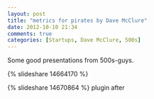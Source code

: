 ```yaml
---
layout: post
title: "metrics for pirates by Dave McClure"
date: 2012-10-10 21:34
comments: true
categories: [Startups, Dave McClure, 500s]
---
```


Some good presentations from 500s-guys.

{% slideshare 14664170 %}
<!--more-->
{% slideshare 14670864 %}
plugin after